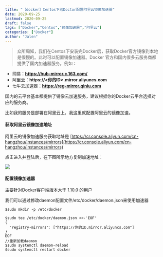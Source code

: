 ```yaml
---
title: "【docker】Centos下给Doctor配置阿里云镜像加速器"
date: 2020-09-25
lastmod: 2020-09-25
draft: false
tags: ["Docker","Centos","镜像加速器","阿里云"]
categories: ["Docker"]
author: "Jalen"
---
```


> 众所周知，我们在Centos下安装完Docker后，获取Docker官方镜像到本地是很慢的。此时可以配置镜像加速器。Docker 官方和国内很多云服务商都提供了国内加速器服务，例如：

- 网易：**https://hub-mirror.c.163.com/**
- 阿里云：**https://<你的ID>.mirror.aliyuncs.com**
- 七牛云加速器：**https://reg-mirror.qiniu.com**

国内的云平台基本都提供了镜像云加速服务，建议根据你的Docker云平台选择对应的服务商。

比如我的服务是部署在阿里云上，我这里就配置阿里云的镜像加速。

#### 获取阿里云镜像加速地址

阿里云的镜像加速服务获取地址是 [https://cr.console.aliyun.com/cn-hangzhou/instances/mirrors](https://cr.console.aliyun.com/cn-hangzhou/instances/mirrors)

点击进入并登陆后，在下图所示地方复制加速地址：

![](http://cdn1.jalen-qian.com/BlogBase/docker-mirror-cdn.png)

#### 配置镜像加速器

主要针对Docker客户端版本大于 1.10.0 的用户

我们可以通过修改daemon配置文件/etc/docker/daemon.json来使用加速器

```
$sudo mkdir -p /etc/docker

$sudo tee /etc/docker/daemon.json <<-'EOF'
{
  "registry-mirrors": ["https://你的ID.mirror.aliyuncs.com"]
}
EOF
//重新加载daemon
$sudo systemctl daemon-reload
$sudo systemctl restart docker
```



